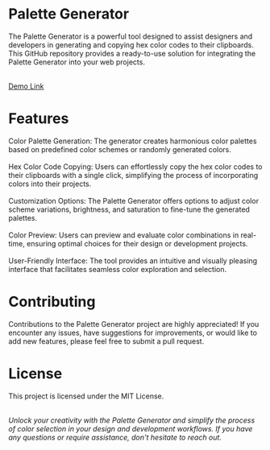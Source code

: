 <h1>Palette Generator</h1>
The Palette Generator is a powerful tool designed to assist designers and developers in generating and copying hex color codes to their clipboards. This GitHub repository provides a ready-to-use solution for integrating the Palette Generator into your web projects.<br><br>

<a href="https://jo-erl.github.io/palettegenerator/">Demo Link</a>


<h1>Features</h1>
Color Palette Generation: The generator creates harmonious color palettes based on predefined color schemes or randomly generated colors.<br><br>
Hex Color Code Copying: Users can effortlessly copy the hex color codes to their clipboards with a single click, simplifying the process of incorporating colors into their projects.<br><br>
Customization Options: The Palette Generator offers options to adjust color scheme variations, brightness, and saturation to fine-tune the generated palettes.<br><br>
Color Preview: Users can preview and evaluate color combinations in real-time, ensuring optimal choices for their design or development projects.<br><br>
User-Friendly Interface: The tool provides an intuitive and visually pleasing interface that facilitates seamless color exploration and selection.

<h1>Contributing</h1>

Contributions to the Palette Generator project are highly appreciated! If you encounter any issues, have suggestions for improvements, or would like to add new features, please feel free to submit a pull request.

<h1>License</h1>
This project is licensed under the MIT License.<br><br>

<i>Unlock your creativity with the Palette Generator and simplify the process of color selection in your design and development workflows. If you have any questions or require assistance, don't hesitate to reach out.</i>
